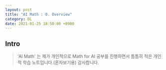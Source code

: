 ```yaml
---
layout: post
title: "AI Math : 0. Overview"
category: DL
date: 2021-01-25 18:50:00 +0900
---
```

## Intro
>'AI Math' 는 제가 개인적으로 Math for AI 공부를 진행하면서 틈틈히 적은 개인적 학습 노트입니다.(혼자보기용) 감사합니다.
